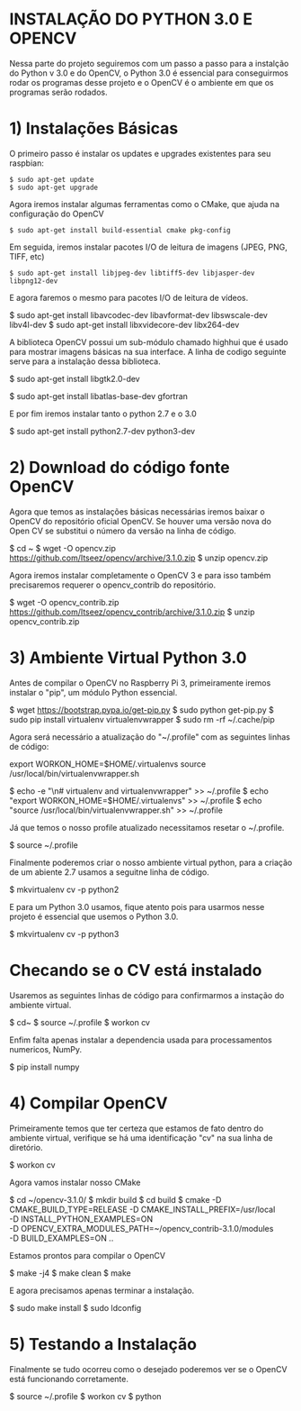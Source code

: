 # INSTALAÇÃO DO PYTHON 3.0 E OPENCV

Nessa parte do projeto seguiremos com um passo a passo para a instalção do Python v 3.0 e do OpenCV, o Python 3.0 é essencial para conseguirmos rodar os programas desse projeto e o OpenCV é o ambiente em que os programas serão rodados.

# 1) Instalações Básicas

O primeiro passo é instalar os updates e upgrades existentes para seu raspbian:
```
$ sudo apt-get update
$ sudo apt-get upgrade
```
Agora iremos instalar algumas ferramentas como o CMake, que ajuda na configuração do OpenCV
```
$ sudo apt-get install build-essential cmake pkg-config
```
Em seguida, iremos instalar pacotes I/O de leitura de imagens (JPEG, PNG, TIFF, etc)
```
$ sudo apt-get install libjpeg-dev libtiff5-dev libjasper-dev libpng12-dev
```
E agora faremos o mesmo para pacotes I/O de leitura de vídeos.

$ sudo apt-get install libavcodec-dev libavformat-dev libswscale-dev libv4l-dev
$ sudo apt-get install libxvidecore-dev libx264-dev

A biblioteca OpenCV possui um sub-módulo chamado highhui que é usado para mostrar imagens básicas na sua interface. A linha de codigo seguinte serve para a instalação dessa biblioteca.

$ sudo apt-get install libgtk2.0-dev

$ sudo apt-get install libatlas-base-dev gfortran

E por fim iremos instalar tanto o python 2.7 e o 3.0

$ sudo apt-get install python2.7-dev python3-dev

# 2) Download do código fonte OpenCV

Agora que temos as instalações básicas necessárias iremos baixar o OpenCV do repositório oficial OpenCV. Se houver uma versão nova do Open CV se substitui o número da versão na linha de código.

$ cd ~
$ wget -O opencv.zip https://github.com/Itseez/opencv/archive/3.1.0.zip
$ unzip opencv.zip

Agora iremos instalar completamente o OpenCV 3 e para isso também precisaremos requerer o opencv_contrib do repositório.

$ wget -O opencv_contrib.zip https://github.com/Itseez/opencv_contrib/archive/3.1.0.zip
$ unzip opencv_contrib.zip

# 3) Ambiente Virtual Python 3.0

Antes de compilar o OpenCV no Raspberry Pi 3, primeiramente iremos instalar o "pip", um módulo Python essencial.

$ wget https://bootstrap.pypa.io/get-pip.py
$ sudo python get-pip.py
$ sudo pip install virtualenv virtualenvwrapper
$ sudo rm -rf ~/.cache/pip

Agora será necessário a atualização do "~/.profile" com as seguintes linhas de código:

export WORKON_HOME=$HOME/.virtualenvs
source /usr/local/bin/virtualenvwrapper.sh

$ echo -e "\n# virtualenv and virtualenvwrapper" >> ~/.profile
$ echo "export WORKON_HOME=$HOME/.virtualenvs" >> ~/.profile
$ echo "source /usr/local/bin/virtualenvwrapper.sh" >> ~/.profile

Já que temos o nosso profile atualizado necessitamos resetar o ~/.profile.

$ source ~/.profile

Finalmente poderemos criar o nosso ambiente virtual python, para a criação de um abiente 2.7 usamos a seguitne linha de código.

$ mkvirtualenv cv -p python2

E para um Python 3.0 usamos, fique atento pois para usarmos nesse projeto é essencial que usemos o Python 3.0.

$ mkvirtualenv cv -p python3

# Checando se o CV está instalado

Usaremos as seguintes linhas de código para confirmarmos a instação do ambiente virtual.

$ cd~
$ source ~/.profile
$ workon cv

Enfim falta apenas instalar a dependencia usada para processamentos numericos, NumPy.

$ pip install numpy

# 4) Compilar OpenCV

Primeiramente temos que ter certeza que estamos de fato dentro do ambiente virtual, verifique se há uma identificação "cv" na sua linha de diretório.

$ workon cv

Agora vamos instalar nosso CMake

$ cd ~/opencv-3.1.0/
$ mkdir build
$ cd build
$ cmake -D CMAKE_BUILD_TYPE=RELEASE 
    -D CMAKE_INSTALL_PREFIX=/usr/local \
    -D INSTALL_PYTHON_EXAMPLES=ON \
    -D OPENCV_EXTRA_MODULES_PATH=~/opencv_contrib-3.1.0/modules \
    -D BUILD_EXAMPLES=ON ..
   
Estamos prontos para compilar o OpenCV

$ make -j4
$ make clean
$ make

E agora precisamos apenas terminar a instalação.

$ sudo make install
$ sudo ldconfig

# 5) Testando a Instalação

Finalmente se tudo ocorreu como o desejado poderemos ver se o OpenCV está funcionando corretamente.

$ source ~/.profile 
$ workon cv
$ python

